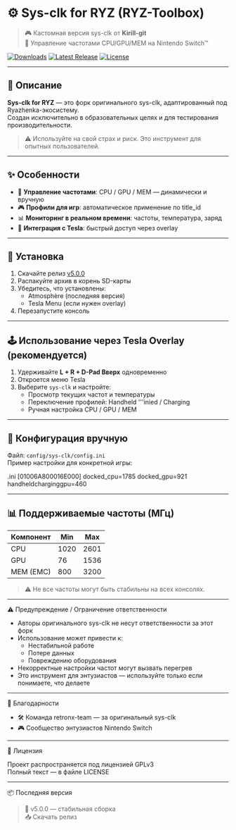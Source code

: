 # ⚙️ Sys-clk for RYZ (RYZ-Toolbox)

> 🎮 Кастомная версия sys-clk от **Kirill-git**  
> 🧪 Управление частотами CPU/GPU/MEM на Nintendo Switch™

[![Downloads](https://img.shields.io/github/downloads/Ryazhenka-Helper-1/Sys-clk-for-RYZ/total?style=for-the-badge&logo=github&color=4ecdc4)](https://github.com/Ryazhenka-Helper-1/Sys-clk-for-RYZ/releases)
[![Latest Release](https://img.shields.io/github/v/release/Dimasick-git/Ryzhenka?style=for-the-badge&logo=github&color=ff6b6b)](https://github.com/Dimasick-git/Ryzhenka/releases/latest)
[![License](https://img.shields.io/badge/license-GPLv3-blue?style=for-the-badge)](https://github.com/Dimasick-git/Ryzhenka/blob/main/LICENSE)

---

## 📖 Описание

**Sys-clk for RYZ** — это форк оригинального sys-clk, адаптированный под Ryazhenka-экосистему.  
Создан исключительно в образовательных целях и для тестирования производительности.

> ⚠️ Используйте на свой страх и риск. Это инструмент для опытных пользователей.

---

## ✨ Особенности

- 🔧 **Управление частотами**: CPU / GPU / MEM — динамически и вручную  
- 🎮 **Профили для игр**: автоматическое применение по title_id  
- 📊 **Мониторинг в реальном времени**: частоты, температура, заряд  
- 🧩 **Интеграция с Tesla**: быстрый доступ через overlay

---

## 🚀 Установка

1. Скачайте релиз [v5.0.0](https://github.com/Dimasick-git/Ryzhenka/releases/tag/v5.0.0)  
2. Распакуйте архив в корень SD-карты  
3. Убедитесь, что установлены:
   - Atmosphère (последняя версия)  
   - Tesla Menu (если нужен overlay)  
4. Перезапустите консоль

---

## 🕹️ Использование через Tesla Overlay (рекомендуется)

1. Удерживайте **L + R + D-Pad Вверх** одновременно  
2. Откроется меню Tesla  
3. Выберите `sys-clk` и настройте:
   - Просмотр текущих частот и температуры  
   - Переключение профилей: Handheld '''inied / Charging  
   - Ручная настройка CPU / GPU / MEM

---

## 🧾 Конфигурация вручную

Файл: `config/sys-clk/config.ini`  
Пример настройки для конкретной игры:

.ini
[01006A800016E000]
docked_cpu=1785
docked_gpu=921
handheldcharginggpu=460

---

## 📊 Поддерживаемые частоты (МГц)

| Компонент | Min | Max |
|-----------|-----|-----|
| CPU       | 1020 | 2601 |
| GPU       | 76   | 1536 |
| MEM (EMC) | 800 | 3200 |

> ⚠️ Не все частоты могут быть стабильны на всех консолях.

---

⚠️ Предупреждение / Ограничение ответственности

- Авторы оригинального sys-clk не несут ответственности за этот форк  
- Использование может привести к:
  - Нестабильной работе  
  - Потере данных  
  - Повреждению оборудования  
- Некорректные настройки частот могут вызвать перегрев  
- Это инструмент для энтузиастов — используйте только если понимаете, что делаете

---

🙏 Благодарности

- 🛠️ Команда retronx-team — за оригинальный sys-clk  
- 🎮 Сообщество энтузиастов Nintendo Switch

---

📜 Лицензия

Проект распространяется под лицензией GPLv3  
Полный текст — в файле LICENSE

---

📦 Последняя версия

> 🧠 v5.0.0 — стабильная сборка  
> 📥 Скачать релиз
